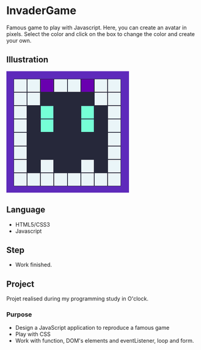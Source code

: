# InvaderGame
Famous game to play with Javascript. Here, you can create an avatar in pixels. Select the color and click on the box to change the color and create your own.


## Illustration
![Exemple of Alien pixel](img/rendering.png)

## Language
- HTML5/CSS3
- Javascript

## Step
- Work finished.

## Project
Projet realised during my programming study in O'clock. 

### Purpose
- Design a JavaScript application to reproduce a famous game
- Play with CSS
- Work with function, DOM's elements and eventListener, loop and form.
